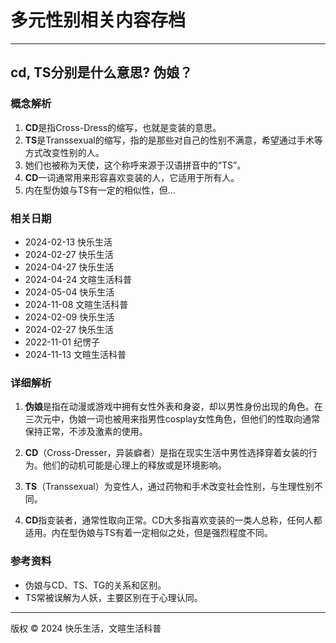 # 多元性别相关内容存档

---

## cd, TS分别是什么意思? 伪娘？

### 概念解析

1. **CD**是指Cross-Dress的缩写，也就是变装的意思。  
2. **TS**是Transsexual的缩写，指的是那些对自己的性别不满意，希望通过手术等方式改变性别的人。  
3. 她们也被称为天使，这个称呼来源于汉语拼音中的“TS”。  
4. **CD**一词通常用来形容喜欢变装的人，它适用于所有人。  
5. 内在型伪娘与TS有一定的相似性，但...

### 相关日期
- 2024-02-13 快乐生活
- 2024-02-27 快乐生活
- 2024-04-27 快乐生活
- 2024-04-24 文暄生活科普
- 2024-05-04 快乐生活
- 2024-11-08 文暄生活科普
- 2024-02-09 快乐生活
- 2024-02-27 快乐生活
- 2022-11-01 纪愣子
- 2024-11-13 文暄生活科普

### 详细解析

1. **伪娘**是指在动漫或游戏中拥有女性外表和身姿，却以男性身份出现的角色。在三次元中，伪娘一词也被用来指男性cosplay女性角色，但他们的性取向通常保持正常，不涉及激素的使用。  
2. **CD**（Cross-Dresser，异装癖者）是指在现实生活中男性选择穿着女装的行为。他们的动机可能是心理上的释放或是环境影响。  
3. **TS**（Transsexual）为变性人，通过药物和手术改变社会性别，与生理性别不同。

4. **CD**指变装者，通常性取向正常。CD大多指喜欢变装的一类人总称，任何人都适用。内在型伪娘与TS有着一定相似之处，但是强烈程度不同。  

### 参考资料
- 伪娘与CD、TS、TG的关系和区别。
- TS常被误解为人妖，主要区别在于心理认同。

---

版权 © 2024 快乐生活，文暄生活科普